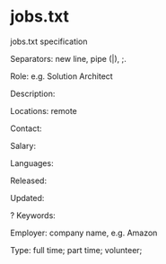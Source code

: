 # jobs.txt
jobs.txt specification

Separators: new line, pipe (|), ;.

Role: e.g. Solution Architect

Description: 

Locations: remote

Contact: 

Salary: 

Languages: 

Released: 

Updated: 

? Keywords: 

Employer: company name, e.g. Amazon

Type: full time; part time; volunteer; 
